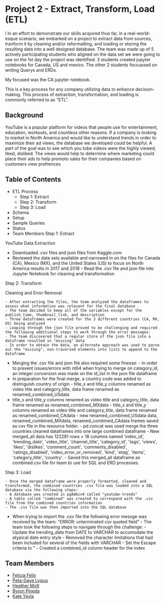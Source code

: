 # **Project 2 - Extract, Transform, Load (ETL)**

I
In an effort to demonstrate our skills acquired thus far, in a real-world-esque scenario, we embarked on a project to extract data from sources, tranform it by cleaning and/or reformatting, and loading or storing the resulting data into a well designed database.
The team was made up of 5 actively participating students who aligned on the data set we were going to use on the 1st day the project was identified. 3 students created jupyter notebooks for Canada, US and mexico. The other 2 students foccussed on writing Querys and ERDs.

My focused was the CA jupyter notebook.

This is a key process for any company utilizing data to enhance decision-making. This process of extraction, transformation, and loading is commonly referred to as "ETL".

## **Background**

YouTube is a popular platform for videos that people use for entertainment, education, workouts, and countless other reasons.  If a company is looking to market in North America and would like to understand trends in order to maximize their ad views, the database we developed could be helpful.  A part of the goal was to see which you tube videos were the highly viewed, liked, disliked.  The views would help to determine where marketing could place their ads to help promoto sales for their companies based on customers view prefrences 

## **Table of Contents**

- ETL Process
    - Step 1: Extract
    - Step 2: Transform
    - Step 3: Load
- Schema
- Setup
- Sample Queries
- Status
- Team Members
Step 1: Extract

YouTube Data Extraction

   -  Downloaded .csv files and json files from Kaggle.com
   - Reviewed the data sets available and narrowed in on the files for Canada (CA), Mexico (MX), and the United States (US) to focus on North America results in 2017 and 2018
    - Read the .csv file and json file into Jupyter Notebook for cleaning and transformation


Step 2: Transform

Cleaning and Error Removal

    - After extracting the files, the team analyzed the dataframes to assess what information was relevant for the final database
    - The team decided to keep all of the variables except for the publish_time, thumbnail_link, and description
    - Three dataframes were created for the 3 different countries (CA, MX, US) being analyzed
    - Looping through the json file proved to be challenging and required the following additional steps to work through the error messages:
    - The team discovered that a regular store of the json file into a dataframe resulted in "missing" data
    - In order to obtain the data, an alternate approach was used to parse out the "missing", non-traversed elements into lists to append to the dataframe
   -  Merging the .csv file and json file also required some finesse:
    - In order to prevent issues/errors with nt64 when trying to merge on category_id, an integer conversion was made on the id_list in the json file dataframe
   -  In preparation for the final merge, a country code was added to distinguish country of origin
    - title_x and title_y columns renamed as video title and category_title, data frame renamed as renamed_combined_USdata
   -  title_x and title_y columns renamed as video title and category_title, data frame renamed as renamed_combined_MXdata
    - title_x and title_y columns renamed as video title and category_title, data frame renamed as renamed_combined_CAdata
    - new renamed_combined_USdata data, renamed_combined_MXdata, renamed_combined_CAdata frames saved as csv file in the resource folder.
    - pd.concat was used merge the three countries cleaned dataframes into one large combined dataframe
    - New merged_all data has 122281 rows × 18 columns named ‘video_id', 'trending_date', 'video_title', 'channel_title', 'category_id', 'tags', 'views', 'likes', 'dislikes', 'comment_count', 'comments_disabled', 'ratings_disabled', ’video_error_or_removed', 'kind', 'etag', 'items', 'category_title', 'country'.
    - Saved this merged_all dataframe as combined.csv file for team to use for SQL and ERD processes.

Step 3: Load

    - Once the merged dataframe were properly formatted, cleaned and transformed, the combined countries .csv file was loaded into a SQL database via the following steps:
    - A database was created in pgAdmin4 called "youtube-trends"
    - A table called "combined" was created to correspond with the .csv file from the combined countries information
    - The .csv file was then imported into the SQL database
   -  When trying to import the .csv file the following error messge was received by the team: "ERROR: unterminated csv quoted field"
    - The team took the following steps to navigate through the challenge:
    - Update the trending_date from DATE to VARCHAR to accomodate the atypical date entry style
    - Removed the character limitations that had been included for several of the fields with VARCHAR
    - Set the Escape criteria to "
    - Created a combined_id column header for the index



## **Team Members**

- [Felicia Felix](https://github.com/Felicia620)
- [Peta-Gaye Lysius](https://github.com/petagaye2001)
- [Heather Mott](https://github.com/HeathMo)
- [Byron Pineda](https://github.com/byronpineda225)
- [Kate Yayla](https://github.com/Kate-Yayla)

